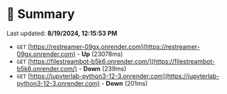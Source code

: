 # 📖 Summary
Last updated: **8/19/2024, 12:15:53 PM**

- `GET` [https://restreamer-09gx.onrender.com](https://restreamer-09gx.onrender.com) - **Up** (23078ms)
- `GET` [https://filestreambot-b5k6.onrender.com/](https://filestreambot-b5k6.onrender.com/) - **Down** (239ms)
- `GET` [https://jupyterlab-python3-12-3.onrender.com](https://jupyterlab-python3-12-3.onrender.com) - **Down** (201ms)
